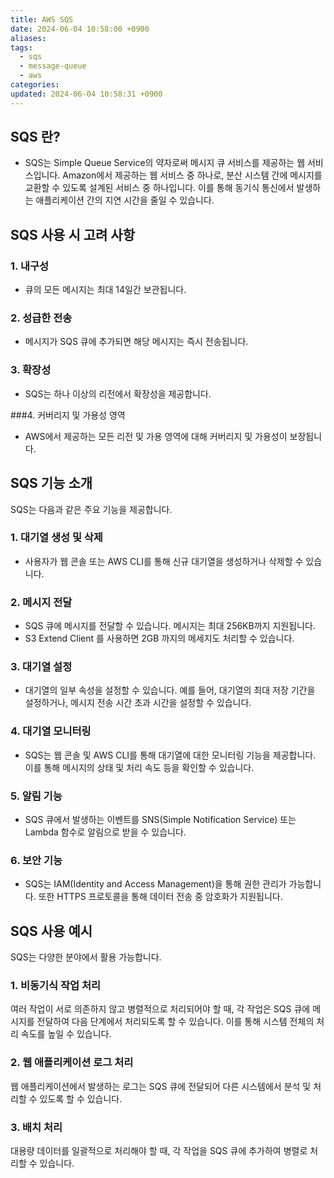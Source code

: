 ```yaml
---
title: AWS SQS
date: 2024-06-04 10:58:00 +0900
aliases: 
tags:
  - sqs
  - message-queue
  - aws
categories: 
updated: 2024-06-04 10:58:31 +0900
---
```


## SQS 란?

- SQS는 Simple Queue Service의 약자로써 메시지 큐 서비스를 제공하는 웹 서비스입니다. Amazon에서 제공하는 웹 서비스 중 하나로, 분산 시스템 간에 메시지를 교환할 수 있도록 설계된 서비스 중 하나입니다. 이를 통해 동기식 통신에서 발생하는 애플리케이션 간의 지연 시간을 줄일 수 있습니다.

## SQS 사용 시 고려 사항

### 1. 내구성

- 큐의 모든 메시지는 최대 14일간 보관됩니다.

### 2. 성급한 전송

- 메시지가 SQS 큐에 추가되면 해당 메시지는 즉시 전송됩니다.

### 3. 확장성

- SQS는 하나 이상의 리전에서 확장성을 제공합니다.

###4. 커버리지 및 가용성 영역

- AWS에서 제공하는 모든 리전 및 가용 영역에 대해 커버리지 및 가용성이 보장됩니다.

## SQS 기능 소개

SQS는 다음과 같은 주요 기능을 제공합니다.

### 1. 대기열 생성 및 삭제

- 사용자가 웹 콘솔 또는 AWS CLI를 통해 신규 대기열을 생성하거나 삭제할 수 있습니다.

### 2. 메시지 전달

- SQS 큐에 메시지를 전달할 수 있습니다. 메시지는 최대 256KB까지 지원됩니다.
- S3 Extend Client 를 사용하면 2GB 까지의 메세지도 처리할 수 있습니다.

### 3. 대기열 설정

- 대기열의 일부 속성을 설정할 수 있습니다. 예를 들어, 대기열의 최대 저장 기간을 설정하거나, 메시지 전송 시간 초과 시간을 설정할 수 있습니다.

### 4. 대기열 모니터링

- SQS는 웹 콘솔 및 AWS CLI를 통해 대기열에 대한 모니터링 기능을 제공합니다. 이를 통해 메시지의 상태 및 처리 속도 등을 확인할 수 있습니다.

### 5. 알림 기능

- SQS 큐에서 발생하는 이벤트를 SNS(Simple Notification Service) 또는 Lambda 함수로 알림으로 받을 수 있습니다.

### 6. 보안 기능

- SQS는 IAM(Identity and Access Management)을 통해 권한 관리가 가능합니다. 또한 HTTPS 프로토콜을 통해 데이터 전송 중 암호화가 지원됩니다.

## SQS 사용 예시

SQS는 다양한 분야에서 활용 가능합니다.

### 1. 비동기식 작업 처리

여러 작업이 서로 의존하지 않고 병렬적으로 처리되어야 할 때, 각 작업은 SQS 큐에 메시지를 전달하여 다음 단계에서 처리되도록 할 수 있습니다. 이를 통해 시스템 전체의 처리 속도를 높일 수 있습니다.

### 2. 웹 애플리케이션 로그 처리

웹 애플리케이션에서 발생하는 로그는 SQS 큐에 전달되어 다른 시스템에서 분석 및 처리할 수 있도록 할 수 있습니다.

### 3. 배치 처리

대용량 데이터를 일괄적으로 처리해야 할 때, 각 작업을 SQS 큐에 추가하여 병렬로 처리할 수 있습니다.

